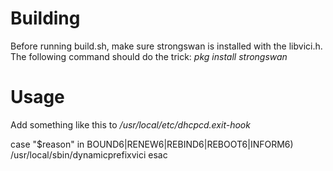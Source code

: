 # Building
Before running build.sh, make sure strongswan is installed with the libvici.h.
The following command should do the trick: *pkg install strongswan*


# Usage
Add something like this to */usr/local/etc/dhcpcd.exit-hook*

case "$reason" in
BOUND6|RENEW6|REBIND6|REBOOT6|INFORM6)
        /usr/local/sbin/dynamicprefixvici
esac